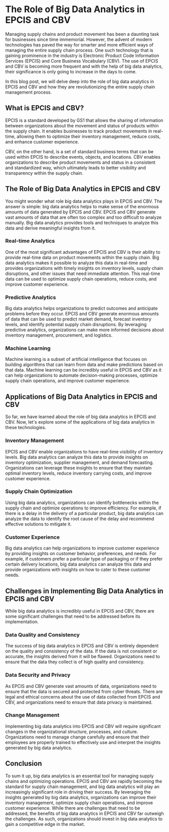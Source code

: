 # The Role of Big Data Analytics in EPCIS and CBV

Managing supply chains and product movement has been a daunting task for businesses since time immemorial. However, the advent of modern technologies has paved the way for smarter and more efficient ways of managing the entire supply chain process. One such technology that is gaining prominence in the industry is Electronic Product Code Information Services (EPCIS) and Core Business Vocabulary (CBV). The use of EPCIS and CBV is becoming more frequent and with the help of big data analytics, their significance is only going to increase in the days to come.

In this blog post, we will delve deep into the role of big data analytics in EPCIS and CBV and how they are revolutionizing the entire supply chain management process.

## What is EPCIS and CBV?

EPCIS is a standard developed by GS1 that allows the sharing of information between organizations about the movement and status of products within the supply chain. It enables businesses to track product movements in real-time, allowing them to optimize their inventory management, reduce costs, and enhance customer experience. 

CBV, on the other hand, is a set of standard business terms that can be used within EPCIS to describe events, objects, and locations. CBV enables organizations to describe product movements and status in a consistent and standardized way, which ultimately leads to better visibility and transparency within the supply chain.

## The Role of Big Data Analytics in EPCIS and CBV

You might wonder what role big data analytics plays in EPCIS and CBV. The answer is simple: big data analytics helps to make sense of the enormous amounts of data generated by EPCIS and CBV. EPCIS and CBV generate vast amounts of data that are often too complex and too difficult to analyze manually. Big data analytics provides tools and techniques to analyze this data and derive meaningful insights from it.

### Real-time Analytics

One of the most significant advantages of EPCIS and CBV is their ability to provide real-time data on product movements within the supply chain. Big data analytics makes it possible to analyze this data in real-time and provides organizations with timely insights on inventory levels, supply chain disruptions, and other issues that need immediate attention. This real-time data can be used to optimize supply chain operations, reduce costs, and improve customer experience.

### Predictive Analytics

Big data analytics helps organizations to predict outcomes and anticipate problems before they occur. EPCIS and CBV generate enormous amounts of data that can be used to predict market demand, forecast inventory levels, and identify potential supply chain disruptions. By leveraging predictive analytics, organizations can make more informed decisions about inventory management, procurement, and logistics.

### Machine Learning

Machine learning is a subset of artificial intelligence that focuses on building algorithms that can learn from data and make predictions based on that data. Machine learning can be incredibly useful in EPCIS and CBV as it can help organizations to automate decision-making processes, optimize supply chain operations, and improve customer experience.

## Applications of Big Data Analytics in EPCIS and CBV

So far, we have learned about the role of big data analytics in EPCIS and CBV. Now, let's explore some of the applications of big data analytics in these technologies.

### Inventory Management

EPCIS and CBV enable organizations to have real-time visibility of inventory levels. Big data analytics can analyze this data to provide insights on inventory optimization, supplier management, and demand forecasting. Organizations can leverage these insights to ensure that they maintain optimal inventory levels, reduce inventory carrying costs, and improve customer experience.

### Supply Chain Optimization

Using big data analytics, organizations can identify bottlenecks within the supply chain and optimize operations to improve efficiency. For example, if there is a delay in the delivery of a particular product, big data analytics can analyze the data to identify the root cause of the delay and recommend effective solutions to mitigate it.

### Customer Experience

Big data analytics can help organizations to improve customer experience by providing insights on customer behavior, preferences, and needs. For example, if customers prefer a particular type of packaging or if they prefer certain delivery locations, big data analytics can analyze this data and provide organizations with insights on how to cater to these customer needs.

## Challenges in Implementing Big Data Analytics in EPCIS and CBV

While big data analytics is incredibly useful in EPCIS and CBV, there are some significant challenges that need to be addressed before its implementation.

### Data Quality and Consistency

The success of big data analytics in EPCIS and CBV is entirely dependent on the quality and consistency of the data. If the data is not consistent or accurate, the insights derived from it will be flawed. Organizations need to ensure that the data they collect is of high quality and consistency.

### Data Security and Privacy

As EPCIS and CBV generate vast amounts of data, organizations need to ensure that the data is secured and protected from cyber threats. There are legal and ethical concerns about the use of data collected from EPCIS and CBV, and organizations need to ensure that data privacy is maintained.

### Change Management

Implementing big data analytics into EPCIS and CBV will require significant changes in the organizational structure, processes, and culture. Organizations need to manage change carefully and ensure that their employees are properly trained to effectively use and interpret the insights generated by big data analytics.

## Conclusion

To sum it up, big data analytics is an essential tool for managing supply chains and optimizing operations. EPCIS and CBV are rapidly becoming the standard for supply chain management, and big data analytics will play an increasingly significant role in driving their success. By leveraging the insights generated by big data analytics, organizations can improve their inventory management, optimize supply chain operations, and improve customer experience. While there are challenges that need to be addressed, the benefits of big data analytics in EPCIS and CBV far outweigh the challenges. As such, organizations should invest in big data analytics to gain a competitive edge in the market.
